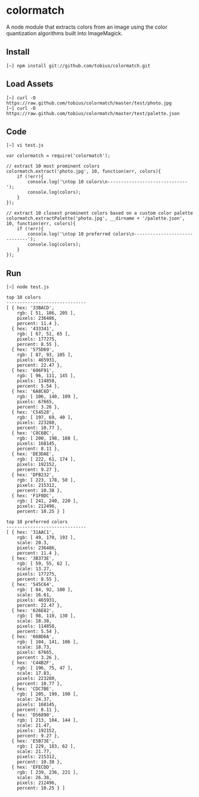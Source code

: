 
# colormatch

A node module that extracts colors from an image using the color quantization algorithms built into ImageMagick.

## Install

    [~] npm install git://github.com/tobius/colormatch.git

## Load Assets

    [~] curl -O https://raw.github.com/tobius/colormatch/master/test/photo.jpg
    [~] curl -O https://raw.github.com/tobius/colormatch/master/test/palette.json

## Code

    [~] vi test.js

    var colormatch = require('colormatch');

    // extract 10 most prominent colors
    colormatch.extract('photo.jpg', 10, function(err, colors){
        if (!err){
            console.log('\ntop 10 colors\n------------------------------');
            console.log(colors);
        }
    });

    // extract 10 closest prominent colors based on a custom color palette
    colormatch.extractPalette('photo.jpg', __dirname + '/palette.json', 10, function(err, colors){
        if (!err){
            console.log('\ntop 10 preferred colors\n------------------------------');
            console.log(colors);
        }
    });

## Run

    [~] node test.js

    top 10 colors
    ------------------------------
    [ { hex: '33BACD',
        rgb: [ 51, 186, 205 ],
        pixels: 236486,
        percent: 11.4 },
      { hex: '433341',
        rgb: [ 67, 51, 65 ],
        pixels: 177275,
        percent: 8.55 },
      { hex: '575D69',
        rgb: [ 87, 93, 105 ],
        pixels: 465931,
        percent: 22.47 },
      { hex: '606F91',
        rgb: [ 96, 111, 145 ],
        pixels: 114858,
        percent: 5.54 },
      { hex: '6A8C6D',
        rgb: [ 106, 140, 109 ],
        pixels: 67665,
        percent: 3.26 },
      { hex: 'C54528',
        rgb: [ 197, 69, 40 ],
        pixels: 223280,
        percent: 10.77 },
      { hex: 'C8C6BC',
        rgb: [ 200, 198, 188 ],
        pixels: 168145,
        percent: 8.11 },
      { hex: 'DE3DAE',
        rgb: [ 222, 61, 174 ],
        pixels: 192152,
        percent: 9.27 },
      { hex: 'DFB232',
        rgb: [ 223, 178, 50 ],
        pixels: 215312,
        percent: 10.38 },
      { hex: 'F1F0DC',
        rgb: [ 241, 240, 220 ],
        pixels: 212496,
        percent: 10.25 } ]

    top 10 preferred colors
    ------------------------------
    [ { hex: '31AAC1',
        rgb: [ 49, 170, 193 ],
        scale: 20.3,
        pixels: 236486,
        percent: 11.4 },
      { hex: '3B373E',
        rgb: [ 59, 55, 62 ],
        scale: 13.27,
        pixels: 177275,
        percent: 8.55 },
      { hex: '545C64',
        rgb: [ 84, 92, 100 ],
        scale: 16.61,
        pixels: 465931,
        percent: 22.47 },
      { hex: '626E82',
        rgb: [ 98, 110, 130 ],
        scale: 18.38,
        pixels: 114858,
        percent: 5.54 },
      { hex: '688D6A',
        rgb: [ 104, 141, 106 ],
        scale: 18.73,
        pixels: 67665,
        percent: 3.26 },
      { hex: 'C44B2F',
        rgb: [ 196, 75, 47 ],
        scale: 17.83,
        pixels: 223280,
        percent: 10.77 },
      { hex: 'CDC7BE',
        rgb: [ 205, 199, 190 ],
        scale: 24.37,
        pixels: 168145,
        percent: 8.11 },
      { hex: 'D56890',
        rgb: [ 213, 104, 144 ],
        scale: 21.47,
        pixels: 192152,
        percent: 9.27 },
      { hex: 'E5B73E',
        rgb: [ 229, 183, 62 ],
        scale: 21.77,
        pixels: 215312,
        percent: 10.38 },
      { hex: 'EFECDD',
        rgb: [ 239, 236, 221 ],
        scale: 26.38,
        pixels: 212496,
        percent: 10.25 } ]

